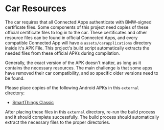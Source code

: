 Car Resources
=============

The car requires that all Connected Apps authenticate with BMW-signed certificate files.
Some components of this project need copies of these official certificate files to log in to the car.
These certificates and other resource files can be found in official Connected Apps, and every compatible Connected App will have a `assets/carapplications` directory inside it's APK File.
This project's build script automatically extracts the needed files from these official APKs during compilation.

Generally, the exact version of the APK doesn't matter, as long as it contains the necessary resources.
The main challenge is that some apps have removed their car compatibility, and so specific older versions need to be found.

Please place copies of the following Android APKs in this `external` directory:
  - [SmartThings Classic](https://apkpure.com/smartthings-classic/com.smartthings.android/download/211001-APK?from=versions%2Fversion)

After placing these files in this `external` directory, re-run the build process and it should complete successfully.
The build process should automatically extract the necessary files to the proper directories.
